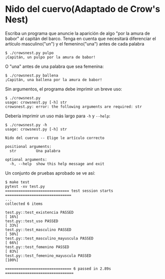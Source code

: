 # Nido del cuervo(Adaptado de Crow's Nest)


Escriba un programa que anuncie la aparición de algo "por la amura de babor" al capitán del barco.
Tenga en cuenta que necesitará diferenciar el artículo masculino("un") y el femenino("una") antes de cada palabra

```
$ ./crowsnest.py pulpo
¡Capitán, un pulpo por la amura de babor!
```

O "una" antes de una palabra que sea femenina:

```
$ ./crowsnest.py ballena
¡Capitán, una ballena por la amura de babor!
```

Sin argumentos, el programa debe imprimir un breve uso:

```
$ ./crowsnest.py
usage: crowsnest.py [-h] str
crowsnest.py: error: the following arguments are required: str
```

Debería imprimir un uso más largo para `-h` y `--help`:

```
$ ./crowsnest.py -h
usage: crowsnest.py [-h] str

Nido del cuervo -- Elige le artículo correcto

positional arguments:
  str         Una palabra

optional arguments:
  -h, --help  show this help message and exit
```

Un conjunto de pruebas aprobado se ve así:

```
$ make test
pytest -xv test.py
============================= test session starts ==============================
...
collected 6 items

test.py::test_existencia PASSED                                              [ 16%]
test.py::test_uso PASSED                                               [ 33%]
test.py::test_masculino PASSED                                           [ 50%]
test.py::test_masculino_mayuscula PASSED                                     [ 66%]
test.py::test_femenino PASSED                                               [ 83%]
test.py::test_femenino_mayuscula PASSED                                         [100%]

============================== 6 passed in 2.89s ===============================
```
